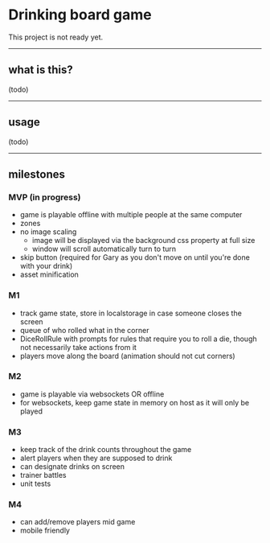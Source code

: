 # Drinking board game

This project is not ready yet.

----
## what is this?
(todo)

----
## usage
(todo)

----
## milestones

### MVP (in progress)
- game is playable offline with multiple people at the same computer
- zones
- no image scaling
  - image will be displayed via the background css property at full size
  - window will scroll automatically turn to turn
- skip button (required for Gary as you don't move on until you're done with your drink)
- asset minification

### M1
- track game state, store in localstorage in case someone closes the screen
- queue of who rolled what in the corner
- DiceRollRule with prompts for rules that require you to roll a die, though not necessarily take actions from it
- players move along the board (animation should not cut corners)

### M2
- game is playable via websockets OR offline
- for websockets, keep game state in memory on host as it will only be played

### M3
- keep track of the drink counts throughout the game
- alert players when they are supposed to drink
- can designate drinks on screen
- trainer battles
- unit tests

### M4
- can add/remove players mid game
- mobile friendly

